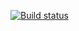 [![Build status](https://ci.appveyor.com/api/projects/status/22txkrktw97ithq6?svg=true)](https://ci.appveyor.com/project/Daru42ru/api-ci)
